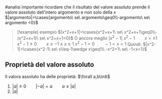 #analisi 
importante ricordare che il risultato del valore assoluto prende il valore assoluto dell'intero argomento e non solo della $x$
$|argomento|=\cases{argomento\ se\ argomento\geq0\\-argomento\ se\ argomento <0}$
> [!example] esempio
> $|x^2+x+1|=\cases{x^2+x+1\ se\ x^2+x+1\geq0\\-(x^2+x+1)\ se\ x^2+x+1<0}$
> O ancora meglio
> $|x^2-1|$
> $x^2-1\qquad x=\pm1$
> $x^2-1\geq 0\qquad x\leq-1\wedge x\geq1$
> $x^2-1<0\qquad -1<x<1$
> Quindi:
> $|x^2-1|=\cases{x^2-1\ se\ x\leq-1\wedge x\geq1\\ -x^2+1\ se\ -1<x<1}$

## Proprietà del valore assoluto
Il valora assoluto ha delle proprietà:
$\forall a,b\inℝ$
1. $|a| \geq0\qquad |-a|=a\qquad a\leq|a|$
2. $|a|$